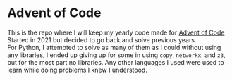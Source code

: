 # Advent of Code

This is the repo where I will keep my yearly code made for [Advent of Code](https://adventofcode.com/2021/leaderboard/private/view/999114)  
Started in 2021 but decided to go back and solve previous years.  
For Python, I attempted to solve as many of them as I could without using any libraries, I ended up giving up for some in using `copy`, `networkx`, and `z3`, but for the most part no libraries. 
Any other languages I used were used to learn while doing problems I knew I understood.

<!-- AOC TILES BEGIN -->

<!-- AOC TILES END -->